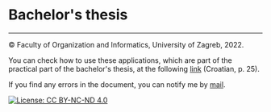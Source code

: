 # Bachelor's thesis
---
© Faculty of Organization and Informatics, University of Zagreb, 2022.  

You can check how to use these applications, which are part of the practical part of the bachelor's thesis, at the following [link](https://github.com/pmatisic/zavrsni/blob/master/Documentation/rad.pdf) (Croatian, p. 25).  

If you find any errors in the document, you can notify me by [mail](mailto:matisicpetar@gmail.com?subject=[GitHub]%20Greske%20zavrsnog%20rada).

[![License: CC BY-NC-ND 4.0](https://licensebuttons.net/l/by-nc-nd/4.0/80x15.png)](https://creativecommons.org/licenses/by-nc-nd/4.0/)
